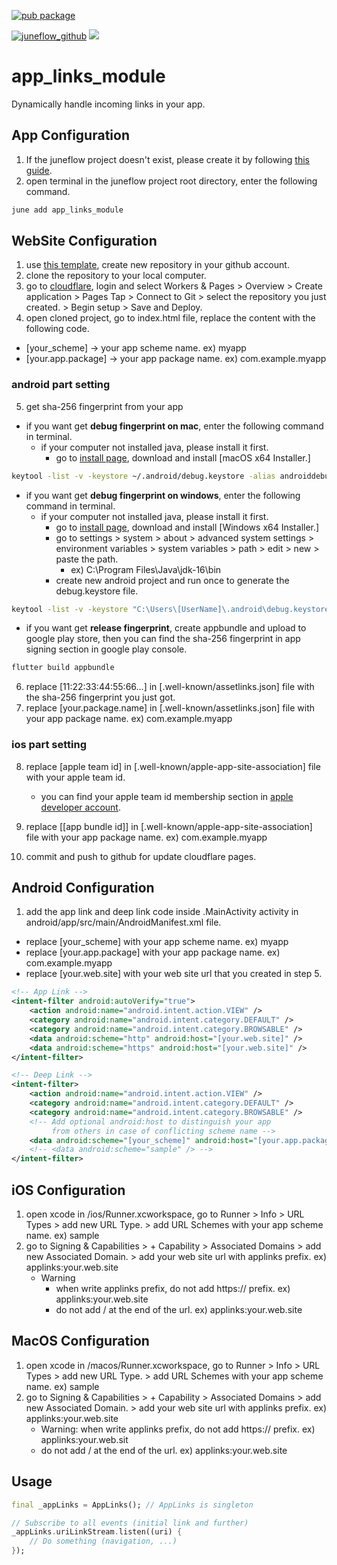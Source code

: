 [![pub package](https://img.shields.io/pub/v/app_links_module.svg)](https://pub.dartlang.org/packages/app_links_module)

[![juneflow_github](https://img.shields.io/badge/Juneflow-GitHub-181717?style=for-the-badge&logo=github)](https://github.com/melodysdreamj/juneflow)
[![](https://img.shields.io/badge/View-Hub-007bff?style=for-the-badge&logo=flutter)](https://view.juneflow.org/)

# app_links_module
Dynamically handle incoming links in your app.

## App Configuration
1. If the juneflow project doesn't exist, please create it by following [this guide](https://doc.juneflow.org/).
2. open terminal in the juneflow project root directory, enter the following command.
 ```bash
 june add app_links_module
 ```

## WebSite Configuration
1. use [this template](https://github.com/melodysdreamj/app_link_web_template), create new repository in your github account.
2. clone the repository to your local computer.
3. go to [cloudflare](https://dash.cloudflare.com/), login and select Workers & Pages > Overview > Create application > Pages Tap > 
Connect to Git > select the repository you just created. > Begin setup > Save and Deploy.
4. open cloned project, go to index.html file, replace the content with the following code.
- [your_scheme] -> your app scheme name. ex) myapp
- [your.app.package] -> your app package name. ex) com.example.myapp

### android part setting
5. get sha-256 fingerprint from your app 
- if you want get **debug fingerprint on mac**, enter the following command in terminal.
  - if your computer not installed java, please install it first. 
    - go to [install page](https://www.oracle.com/java/technologies/javase/jdk16-archive-downloads.html), download and install [macOS x64 Installer.]
```bash
keytool -list -v -keystore ~/.android/debug.keystore -alias androiddebugkey -storepass android -keypass android
```
- if you want get **debug fingerprint on windows**, enter the following command in terminal.
  - if your computer not installed java, please install it first. 
    - go to [install page](https://www.oracle.com/java/technologies/javase/jdk16-archive-downloads.html), download and install [Windows x64 Installer.]
    - go to settings > system > about > advanced system settings > environment variables > system variables > path > edit > new > paste the path.
      - ex) C:\Program Files\Java\jdk-16\bin
    - create new android project and run once to generate the debug.keystore file.
```bash
keytool -list -v -keystore "C:\Users\[UserName]\.android\debug.keystore" -alias androiddebugkey -storepass android -keypass android
```
- if you want get **release fingerprint**, create appbundle and upload to google play store, then you can find the sha-256 fingerprint in app signing section in google play console.
```bash
flutter build appbundle
```
6. replace [11:22:33:44:55:66...] in [.well-known/assetlinks.json] file with the sha-256 fingerprint you just got.
7. replace [your.package.name] in [.well-known/assetlinks.json] file with your app package name. ex) com.example.myapp

### ios part setting
8. replace [apple team id] in [.well-known/apple-app-site-association] file with your apple team id.
   - you can find your apple team id membership section in [apple developer account](https://developer.apple.com/account/).
9. replace [[app bundle id]] in [.well-known/apple-app-site-association] file with your app package name. ex) com.example.myapp


10. commit and push to github for update cloudflare pages.


## Android Configuration

1. add the app link and deep link code inside .MainActivity activity in android/app/src/main/AndroidManifest.xml file.
- replace [your_scheme] with your app scheme name. ex) myapp
- replace [your.app.package] with your app package name. ex) com.example.myapp
- replace [your.web.site] with your web site url that you created in step 5.
```xml
<!-- App Link -->
<intent-filter android:autoVerify="true">
    <action android:name="android.intent.action.VIEW" />
    <category android:name="android.intent.category.DEFAULT" />
    <category android:name="android.intent.category.BROWSABLE" />
    <data android:scheme="http" android:host="[your.web.site]" />
    <data android:scheme="https" android:host="[your.web.site]" />
</intent-filter>

<!-- Deep Link -->
<intent-filter>
    <action android:name="android.intent.action.VIEW" />
    <category android:name="android.intent.category.DEFAULT" />
    <category android:name="android.intent.category.BROWSABLE" />
    <!-- Add optional android:host to distinguish your app
         from others in case of conflicting scheme name -->
    <data android:scheme="[your_scheme]" android:host="[your.app.package]" />
    <!-- <data android:scheme="sample" /> -->
</intent-filter>
```

## iOS Configuration
1. open xcode in /ios/Runner.xcworkspace, go to Runner > Info > URL Types > add new URL Type. > add URL Schemes with your app scheme name. ex) sample
2. go to Signing & Capabilities > + Capability > Associated Domains > add new Associated Domain. > add your web site url with applinks prefix. ex) applinks:your.web.site
   * Warning
     * when write applinks prefix, do not add https:// prefix. ex) applinks:your.web.site
     * do not add / at the end of the url. ex) applinks:your.web.site

## MacOS Configuration
1. open xcode in /macos/Runner.xcworkspace, go to Runner > Info > URL Types > add new URL Type. > add URL Schemes with your app scheme name. ex) sample
2. go to Signing & Capabilities > + Capability > Associated Domains > add new Associated Domain. > add your web site url with applinks prefix. ex) applinks:your.web.site
   * Warning: when write applinks prefix, do not add https:// prefix. ex) applinks:your.web.sit
   * do not add / at the end of the url. ex) applinks:your.web.site

## Usage
```dart
final _appLinks = AppLinks(); // AppLinks is singleton

// Subscribe to all events (initial link and further)
_appLinks.uriLinkStream.listen((uri) {
    // Do something (navigation, ...)
});
```
